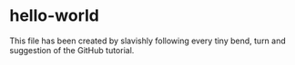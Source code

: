 # hello-world
This file has been created by slavishly following every tiny bend, turn and suggestion of the GitHub tutorial.
